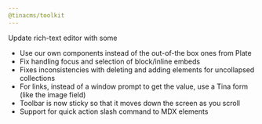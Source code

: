 ```yaml
---
@tinacms/toolkit
---
```


Update rich-text editor with some 
- Use our own components instead of the out-of-the box ones from Plate
- Fix handling focus and selection of block/inline embeds
- Fixes inconsistencies with deleting and adding elements for uncollapsed collections
- For links, instead of a window prompt to get the value, use a Tina form (like the image field)
- Toolbar is now sticky so that it moves down the screen as you scroll
- Support for quick action slash command to MDX elements
